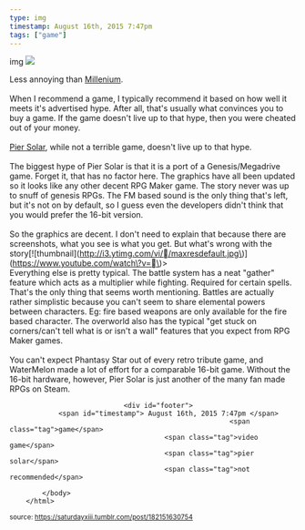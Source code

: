 ```yaml
---
type: img
timestamp: August 16th, 2015 7:47pm
tags: ["game"]
---
```

img
<img src="https://saturdayxiii.github.io/media/182151630754.jpg"/>
                                                                                          
Less annoying than <a href="http://saturdayxiii.tumblr.com/post/182014542454/millennium-a-new-hope-must-have-done-well-as-a" target="_blank">Millenium</a>.<br/><br/>When I recommend a game, I typically recommend it based on how well it meets it's advertised hype. After all, that's usually what convinces you to buy a game. If the game doesn't live up to that hype, then you were cheated out of your money.<br/><br/><a href="https://store.steampowered.com/app/286220/Pier_Solar_and_the_Great_Architects/" target="_blank">Pier Solar</a>, while not a terrible game, doesn't live up to that hype.<br/><br/>The biggest hype of Pier Solar is that it is a port of a Genesis/Megadrive game. Forget it, that has no factor here. The graphics have all been updated so it looks like any other decent RPG Maker game. The story never was up to snuff of genesis RPGs. The FM based sound is the only thing that's left, but it's not on by default, so I guess even the developers didn't think that you would prefer the 16-bit version.<br/><br/>So the graphics are decent. I don't need to explain that because there are screenshots, what you see is what you get. But what's wrong with the story\[!\[thumbnail\]\(http://i3.ytimg.com/vi//maxresdefault.jpg\)\]\(https://www.youtube.com/watch\?v=\)><br/>Everything else is pretty typical. The battle system has a neat "gather" feature which acts as a multiplier while fighting. Required for certain spells. That's the only thing that seems worth mentioning. Battles are actually rather simplistic because you can't seem to share elemental powers between characters. Eg: fire based weapons are only available for the fire based character. The overworld also has the typical "get stuck on corners/can't tell what is or isn't a wall" features that you expect from RPG Maker games.<br/><br/>You can't expect Phantasy Star out of every retro tribute game, and WaterMelon made a lot of effort for a comparable 16-bit game. Without the 16-bit hardware, however, Pier Solar is just another of the many fan made RPGs on Steam.<br/>
 
                                    
                
                
                
                
                                <div id="footer">
                <span id="timestamp"> August 16th, 2015 7:47pm </span>
                                                          <span class="tag">game</span>
                                          <span class="tag">video game</span>
                                          <span class="tag">pier solar</span>
                                          <span class="tag">not recommended</span>
                                                    
            </body>
        </html>

        
<small>source: https://saturdayxiii.tumblr.com/post/182151630754</small>